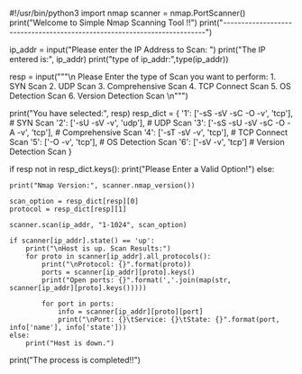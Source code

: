 #!/usr/bin/python3
import nmap
scanner = nmap.PortScanner()
print("Welcome to Simple Nmap Scanning Tool !!")
print("-------------------------------------------------------------------------")
   
ip_addr = input("Please enter the IP Address to Scan: ")
print("The IP entered is:", ip_addr)
print("type of ip_addr:",type(ip_addr))
   
resp = input("""\n Please Enter the type of Scan you want to perform:
    1. SYN Scan
    2. UDP Scan
    3. Comprehensive Scan
    4. TCP Connect Scan
    5. OS Detection Scan
    6. Version Detection Scan
    \n""")
   
print("You have selected:", resp)
resp_dict = {
        '1': ['-sS -sV -sC -O -v', 'tcp'],  # SYN Scan
        '2': ['-sU -sV -v', 'udp'],         # UDP Scan
        '3': ['-sS -sU -sV -sC -O -A -v', 'tcp'],  # Comprehensive Scan
        '4': ['-sT -sV -v', 'tcp'],         # TCP Connect Scan
        '5': ['-O -v', 'tcp'],              # OS Detection Scan
        '6': ['-sV -v', 'tcp']              # Version Detection Scan
    }
   
if resp not in resp_dict.keys():
    print("Please Enter a Valid Option!")
else:
   
    print("Nmap Version:", scanner.nmap_version())
   
    scan_option = resp_dict[resp][0]
    protocol = resp_dict[resp][1]
   
    scanner.scan(ip_addr, "1-1024", scan_option)
   
    if scanner[ip_addr].state() == 'up':
        print("\nHost is up. Scan Results:")
        for proto in scanner[ip_addr].all_protocols():
            print("\nProtocol: {}".format(proto))
            ports = scanner[ip_addr][proto].keys()
            print("Open ports: {}".format(','.join(map(str, scanner[ip_addr][proto].keys()))))
           
            for port in ports:
                info = scanner[ip_addr][proto][port]
                print("\nPort: {}\tService: {}\tState: {}".format(port, info['name'], info['state']))
    else:
        print("Host is down.")

    
print("The process is completed!!")

